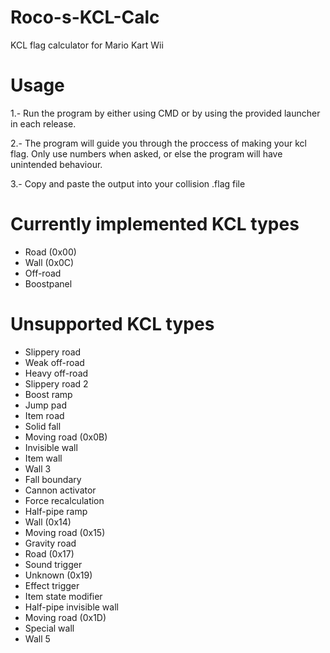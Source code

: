# Roco-s-KCL-Calc
KCL flag calculator for Mario Kart Wii

# Usage
1.- Run the program by either using CMD or by using the provided launcher in each release.

2.- The program will guide you through the proccess of making your kcl flag. Only use numbers when asked, or else the program will have unintended behaviour.

3.- Copy and paste the output into your collision .flag file

# Currently implemented KCL types
- Road (0x00)
- Wall (0x0C)
- Off-road
- Boostpanel

# Unsupported KCL types
- Slippery road
- Weak off-road
- Heavy off-road
- Slippery road 2
- Boost ramp
- Jump pad
- Item road
- Solid fall
- Moving road (0x0B)
- Invisible wall
- Item wall
- Wall 3
- Fall boundary
- Cannon activator
- Force recalculation
- Half-pipe ramp
- Wall (0x14)
- Moving road (0x15)
- Gravity road
- Road (0x17)
- Sound trigger
- Unknown (0x19)
- Effect trigger
- Item state modifier
- Half-pipe invisible wall
- Moving road (0x1D)
- Special wall
- Wall 5
